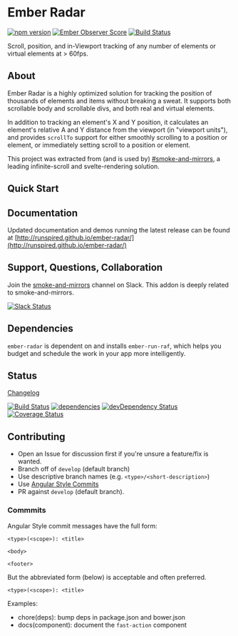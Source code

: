 Ember Radar
===========

[![npm version](https://badge.fury.io/js/ember-radar.svg)](http://badge.fury.io/js/ember-radar)
[![Ember Observer Score](http://emberobserver.com/badges/ember-radar.svg)](http://emberobserver.com/addons/ember-radar)
[![Build Status](https://travis-ci.org/runspired/ember-radar.svg)](https://travis-ci.org/runspired/ember-radar)

Scroll, position, and in-Viewport tracking of any number of elements or virtual elements at > 60fps.



## About

Ember Radar is a highly optimized solution for tracking the position of thousands of elements and
items without breaking a sweat.  It supports both scrollable body and scrollable divs, and both
real and virtual elements.

In addition to tracking an element's X and Y position, it calculates an element's relative A and Y 
distance from the viewport (in "viewport units"), and provides `scrollTo` support for either smoothly
scrolling to a position or element, or immediately setting scroll to a position or element.

This project was extracted from (and is used by) [#smoke-and-mirrors](https://github.com/runspired/smoke-and-mirrors),
a leading infinite-scroll and svelte-rendering solution.



## Quick Start

**<coming soon>**



## Documentation

**<link below is coming soon>**

Updated documentation and demos running the latest release can be found at [http://runspired.github.io/ember-radar/](http://runspired.github.io/ember-radar/)



## Support, Questions, Collaboration

Join the [smoke-and-mirrors](https://embercommunity.slack.com/messages/smoke-and-mirrors/) channel on Slack. This addon
is deeply related to smoke-and-mirrors.

[![Slack Status](https://ember-community-slackin.herokuapp.com/badge.svg)](https://ember-community-slackin.herokuapp.com/)



## Dependencies

`ember-radar` is dependent on and installs `ember-run-raf`, which helps you budget and schedule the work in your
app more intelligently.


## Status

[Changelog](./CHANGELOG.md)

[![Build Status](https://travis-ci.org/runspired/ember-radar.svg)](https://travis-ci.org/runspired/ember-radar)
[![dependencies](https://david-dm.org/runspired/ember-radar.svg)](https://david-dm.org/runspired/ember-radar)
[![devDependency Status](https://david-dm.org/runspired/ember-radar/dev-status.svg)](https://david-dm.org/runspired/ember-radar#info=devDependencies)
[![Coverage Status](https://coveralls.io/repos/runspired/ember-radar/badge.svg?branch=master&service=github)](https://coveralls.io/github/runspired/ember-radar?branch=master)


## Contributing

 - Open an Issue for discussion first if you're unsure a feature/fix is wanted.
 - Branch off of `develop` (default branch)
 - Use descriptive branch names (e.g. `<type>/<short-description>`)
 - Use [Angular Style Commits](https://github.com/angular/angular.js/blob/v1.4.8/CONTRIBUTING.md#commit)
 - PR against `develop` (default branch).

### Commmits 

Angular Style commit messages have the full form:
 
 ```
 <type>(<scope>): <title>
 
 <body>
 
 <footer>
 ```
 
 But the abbreviated form (below) is acceptable and often preferred.
 
 ```
 <type>(<scope>): <title>
 ```
 
 Examples:
 
 - chore(deps): bump deps in package.json and bower.json
 - docs(component): document the `fast-action` component

